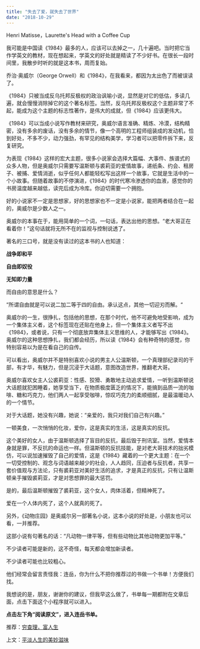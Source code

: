 ```yaml
---
title: "失去了爱，就失去了世界"
date: "2018-10-29"
---
```


Henri Matisse，Laurette's Head with a Coffee Cup

我可能是中国读《1984》最多的人，应该可以去掉之一，几十遍吧。当时把它当作学英文的教材，现在想起来，学英文的好处就是精读了不少好书。在很长一段时间里，我散步时听的就是这本书，周而复始。

乔治·奥威尔（George Orwell）和《1984》，在我看来，都因为太出色了而被误读了。

《1984》只被当成反乌托邦反极权的政治讽喻小说，显然是对它的低估，多读几遍，就会慢慢消除掉它的这个著名标签。当然，反乌托邦反极权这个主题非常了不起，能成为这个主题的标志性著作，是伟大的成就，但《1984》应该更伟大。

《1984》可以当成小说写作教材来研究，奥威尔语言准确、精炼、冷漠，结构精密，没有多余的废话，没有多余的情节，像一个高明的工程师组装成的发动机，恰到好处，不多不少，动力强劲，有罕见的结构美学，学习者可以把零件拆下来，反复研究。

为表现《1984》这样的宏大主题，很多小说家会选择大篇幅、大事件、族谱式的众多人物，但是奥威尔只需要写温斯顿与裘莉亚的爱情故事，递纸条、约会、租房子、被捕、爱情消逝，似乎任何人都能轻松写出这样一个故事，它就是生活中的一个小故事。但随着故事的不停演进，《1984》的时代寒冷渗透你的血液，感觉你的书房温度越来越低，读完后成为冷库。你迫切需要一个拥抱。

好的小说家不一定是思想家，好的思想家也不一定是小说家，能把两者结合在一起的，奥威尔是少数人之一。

奥威尔的本事在于，能用简单的一个词，一句话，表达出他的思想。“老大哥正在看着你！”这句话就将无所不在的监视与控制说透了。

著名的三口号，就是没有读过的这本书的人也知道：

**战争即和平**

**自由即奴役**

**无知即力量**

而自由的意思是什么？

“所谓自由就是可以说二加二等于四的自由。承认这点，其他一切迎刃而解。“

奥威尔的一生，很挣扎，包括他的思想，在那个时代，他不可避免地受影响，成为一个集体主义者，这个标签现在还贴在他身上，但一个集体主义者写不出《1984》，或者说，只有一个彻底放弃集体主义思维的人，才能够写出《1984》。奥威尔的这种思想挣扎，我们都会经历，所以读《1984》会有种奇特的感觉，你特别容易以为是在看自己的自传。

可以看出，奥威尔并不是特别喜欢小说的男主人公温斯顿，一个真理部纪录司的干部，有才华，有魅力，但是沉浸于大话题，意图改造世界，推翻老大哥。

奥威尔喜欢女主人公裘莉亚：性感、狡猾、勇敢地主动追求爱情，一听到温斯顿说大话题就犯困睡着，她享受当下，在物质极度匮乏的情况下，能搞到品质一流的咖啡、糖和巧克力，他们两人一起享受咖啡，惊叹巧克力的柔顺细腻，是最温暖动人的一个情节。

对于大话题，她没有兴趣，她说：“亲爱的，我只对我们自己有兴趣。”

一顿美食，一次悄悄的化妆，爱你，这是真实的生活，这是真实的反抗。

这个美好的女人，由于温斯顿选择了盲目的反抗，最后毁于刑讯室。当然，爱情本身就是罪，不反抗的命运也一样。但温斯顿的反抗技能，是对老大哥技术的拙劣模仿，可以说加速摧毁了自己的爱情，这是《1984》藏着的一个更大主题：在一个一切受控制的、观念与词语越来越少的社会，人人趋同，压迫者与反抗者，共享一套价值观与方法论，只有裘莉亚对美好生活的追求，才是真正的反抗，只有让温斯顿亲手摧毁裘莉亚，才是对思想罪的最大惩罚。

是的，最后温斯顿摧毁了裘莉亚，这个女人，肉体活着，但精神死了。

爱在一个人体内死了，这个人就真的死了。

另外，《动物庄园》是奥威尔另一部著名小说，这本小说的好处是，小朋友也可以看，一并推荐。

这部小说有句著名的话：“凡动物一律平等，但有些动物比其他动物更加平等。”

不少读者可能是新的，这不奇怪，每天都会增加新读者。

不少读者可能也比较粗心。

他们经常会留言责怪我：连岳，你为什么不把你推荐过的书做一个书单！方便我们找。

我想说的是，朋友，谢谢你的建议，但我早这么做了，书单每一期都附在文章后面，点击下面这个小程序就可以进入。

**点击左下角“阅读原文”，进入连岳书单。**

推荐：[穷查理，富人生](http://mp.weixin.qq.com/s?__biz=MjM5NDU0Mjk2MQ==&mid=2651631161&idx=1&sn=543efb2d0de0267c9f52f2079f476e33&chksm=bd7e2a278a09a331f0a2c88383e59e36f3a936878d7d7f8f99436cd538e370c95f244216d4cf&scene=21#wechat_redirect)

上文：[平淡人生的美妙滋味](http://mp.weixin.qq.com/s?__biz=MjM5NDU0Mjk2MQ==&mid=2651631241&idx=1&sn=91fce550bd140b84e22dd247107687d9&chksm=bd7e2a978a09a381f4aced6bf5f7337080e3957fab7def76e4d2a2289df2f39e38aea5c74111&scene=21#wechat_redirect)
